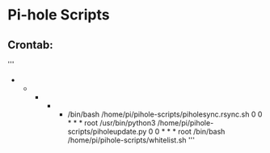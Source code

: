 # Pi-hole Scripts

## Crontab:
'''
* * * * * /bin/bash /home/pi/pihole-scripts/piholesync.rsync.sh
0 0 * * * root /usr/bin/python3 /home/pi/pihole-scripts/piholeupdate.py
0 0 * * * root /bin/bash /home/pi/pihole-scripts/whitelist.sh
'''
